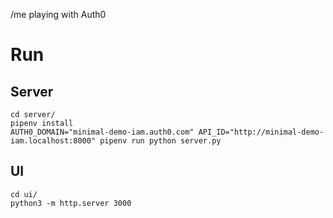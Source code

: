 /me playing with Auth0


# Run

## Server

    cd server/
    pipenv install
    AUTH0_DOMAIN="minimal-demo-iam.auth0.com" API_ID="http://minimal-demo-iam.localhost:8000" pipenv run python server.py

## UI

    cd ui/
    python3 -m http.server 3000
